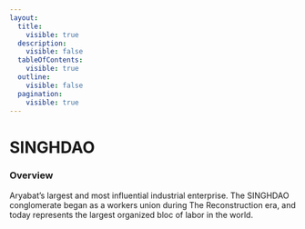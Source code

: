 ```yaml
---
layout:
  title:
    visible: true
  description:
    visible: false
  tableOfContents:
    visible: true
  outline:
    visible: false
  pagination:
    visible: true
---
```


# SINGHDAO

### Overview

Aryabat’s largest and most influential industrial enterprise. The SINGHDAO conglomerate began as a workers union during The Reconstruction era, and today represents the largest organized bloc of labor in the world.
